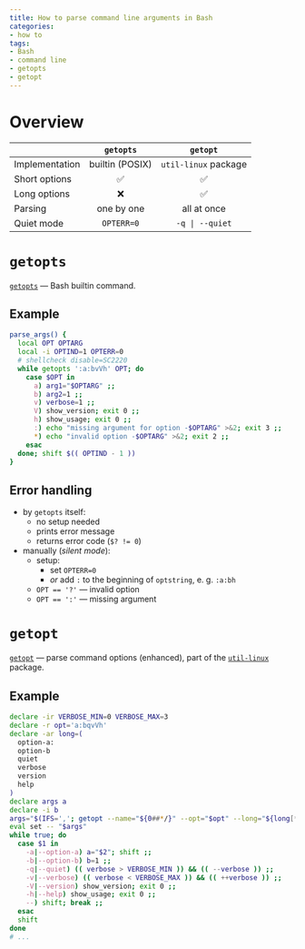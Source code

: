 ```yaml
---
title: How to parse command line arguments in Bash
categories:
- how to
tags:
- Bash
- command line
- getopts
- getopt
---
```

# Overview
|                | `getopts`       | `getopt`             |
|----------------|:---------------:|:--------------------:|
| Implementation | builtin (POSIX) | `util-linux` package |
| Short options  | ✅︎              | ✅︎                   |
| Long options   | ❌              | ✅︎                   |
| Parsing        | one by one      | all at once          |
| Quiet mode     | `OPTERR=0`      | `-q \| --quiet`      |

# `getopts`
[`getopts`][getopts] — Bash builtin command.

## Example
```bash
parse_args() {
  local OPT OPTARG
  local -i OPTIND=1 OPTERR=0
  # shellcheck disable=SC2220
  while getopts ':a:bvVh' OPT; do
    case $OPT in
      a) arg1="$OPTARG" ;;
      b) arg2=1 ;;
      v) verbose=1 ;;
      V) show_version; exit 0 ;;
      h) show_usage; exit 0 ;;
      :) echo "missing argument for option -$OPTARG" >&2; exit 3 ;;
      *) echo "invalid option -$OPTARG" >&2; exit 2 ;;
    esac
  done; shift $(( OPTIND - 1 ))
}
```

## Error handling
- by `getopts` itself:
  - no setup needed
  - prints error message
  - returns error code (`$? != 0`)
- manually (_silent mode_):
  - setup:
    - set `OPTERR=0`
    - _or_ add `:` to the beginning of `optstring`, e. g. `:a:bh`
  - `OPT == '?'` — invalid option
  - `OPT == ':'` — missing argument

# `getopt`
[`getopt`][getopt] — parse command options (enhanced), part of the [`util-linux`][util-linux] package.

## Example
```bash
declare -ir VERBOSE_MIN=0 VERBOSE_MAX=3
declare -r opt='a:bqvVh'
declare -ar long=(
  option-a:
  option-b
  quiet
  verbose
  version
  help
)
declare args a
declare -i b
args="$(IFS=','; getopt --name="${0##*/}" --opt="$opt" --long="${long[*]}" -- "$@")" || exit "$?"
eval set -- "$args"
while true; do
  case $1 in
    -a|--option-a) a="$2"; shift ;;
    -b|--option-b) b=1 ;;
    -q|--quiet) (( verbose > VERBOSE_MIN )) && (( --verbose )) ;;
    -v|--verbose) (( verbose < VERBOSE_MAX )) && (( ++verbose )) ;;
    -V|--version) show_version; exit 0 ;;
    -h|--help) show_usage; exit 0 ;;
    --) shift; break ;;
  esac
  shift
done
# ...
```

[getopts]: https://www.gnu.org/savannah-checkouts/gnu/bash/manual/bash.html#index-getopts "getopts — Bash Reference Manual"
[getopt]: https://man7.org/linux/man-pages/man1/getopt.1.html "man 1 getopt"
[util-linux]: https://github.com/util-linux/util-linux
